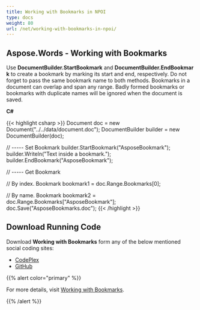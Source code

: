 ```yaml
---
title: Working with Bookmarks in NPOI
type: docs
weight: 80
url: /net/working-with-bookmarks-in-npoi/
---
```


## **Aspose.Words - Working with Bookmarks**
Use **DocumentBuilder.StartBookmark** and **DocumentBuilder.EndBookmark** to create a bookmark by marking its start and end, respectively. Do not forget to pass the same bookmark name to both methods. Bookmarks in a document can overlap and span any range. Badly formed bookmarks or bookmarks with duplicate names will be ignored when the document is saved.

**C#**

{{< highlight csharp >}}
Document doc = new Document("../../data/document.doc");
DocumentBuilder builder = new DocumentBuilder(doc);

// ----- Set Bookmark
builder.StartBookmark("AsposeBookmark");
builder.Writeln("Text inside a bookmark.");
builder.EndBookmark("AsposeBookmark");

// ----- Get Bookmark

// By index.
Bookmark bookmark1 = doc.Range.Bookmarks[0];

// By name.
Bookmark bookmark2 = doc.Range.Bookmarks["AsposeBookmark"];
doc.Save("AsposeBookmarks.doc");
{{< /highlight >}}
## **Download Running Code**
Download **Working with Bookmarks** form any of the below mentioned social coding sites:

- [CodePlex](https://asposenpoi.codeplex.com/downloads/get/1475284)
- [GitHub](https://github.com/aspose-words/Aspose.Words-for-.NET/releases/download/Aspose.Words_Features_Missing_in_NPOI_v_1.0/Working.With.Bookmarks.Aspose.Words.zip)

{{% alert color="primary" %}} 

For more details, visit [Working with Bookmarks](http://www.aspose.com/docs/display/wordsnet/Working+with+Bookmarks).

{{% /alert %}}
